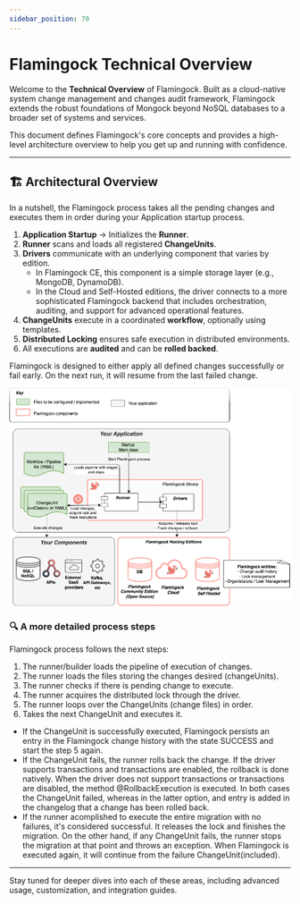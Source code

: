 ```yaml
---
sidebar_position: 70
---
```


# Flamingock Technical Overview

Welcome to the **Technical Overview** of Flamingock. Built as a cloud-native system change management and changes audit framework, Flamingock extends the robust foundations of Mongock beyond NoSQL databases to a broader set of systems and services.

This document defines Flamingock's core concepts and provides a high-level architecture overview to help you get up and running with confidence.

---

## 🏗️ Architectural Overview

In a nutshell, the Flamingock process takes all the pending changes and executes them in order during your Application startup process.

1. **Application Startup**  → Initializes the **Runner**.
2. **Runner** scans and loads all registered **ChangeUnits**.
3. **Drivers** communicate with an underlying component that varies by edition.
   - In Flamingock CE, this component is a simple storage layer (e.g., MongoDB, DynamoDB).
   - In the Cloud and Self-Hosted editions, the driver connects to a more sophisticated Flamingock backend that includes orchestration, auditing, and support for advanced operational features.
4. **ChangeUnits** execute in a coordinated **workflow**, optionally using templates.
5. **Distributed Locking** ensures safe execution in distributed environments.
6. All executions are **audited** and can be **rolled backed**.

Flamingock is designed to either apply all defined changes successfully or fail early. On the next run, it will resume from the last failed change.

![Flamingock Architecture Diagram](../../static/img/Flamingock%20Arch%20HLD.png)

### 🔍 A more detailed process steps
Flamingock process follows the next steps:

1. The runner/builder loads the pipeline of execution of changes.
2. The runner loads the files storing the changes desired (changeUnits).
3. The runner checks if there is pending change to execute.
4. The runner acquires the distributed lock through the driver.
5. The runner loops over the ChangeUnits (change files) in order.
6. Takes the next ChangeUnit and executes it.
- If the ChangeUnit is successfully executed, Flamingock persists an entry in the Flamingock change history with the state SUCCESS and start the step 5 again.
- If the ChangeUnit fails, the runner rolls back the change. If the driver supports transactions and transactions are enabled, the rollback is done natively. When the driver does not support transactions or transactions are disabled, the method @RollbackExecution is executed. In both cases the ChangeUnit failed, whereas in the latter option, and entry is added in the changelog that a change has been rolled back.
- If the runner acomplished to execute the entire migration with no failures, it's considered successful. It releases the lock and finishes the migration.
On the other hand, if any ChangeUnit fails, the runner stops the migration at that point and throws an exception. When Flamingock is executed again, it will continue from the failure ChangeUnit(included).

--- 
Stay tuned for deeper dives into each of these areas, including advanced usage, customization, and integration guides.